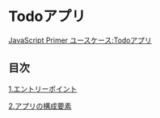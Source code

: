 # Todoアプリ

[JavaScript Primer ユースケース:Todoアプリ](https://jsprimer.net/use-case/todoapp/)

## 目次

[1.エントリーポイント](1.entry_point.md)

[2.アプリの構成要素](2.app_structure.md)